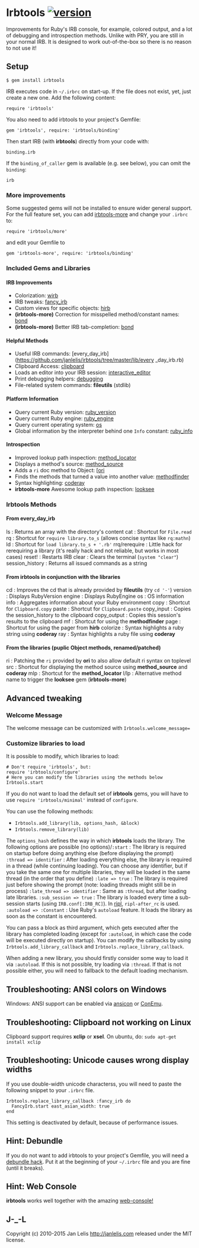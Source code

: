 # Irbtools [![version](https://badge.fury.io/rb/irbtools.svg)](http://badge.fury.io/rb/irbtools)

Improvements for Ruby's IRB console, for example, colored output, and a lot of
debugging and introspection methods. Unlike with PRY, you are still in your
normal IRB. It is designed to work out-of-the-box so there is no reason to not
use it!

## Setup

    $ gem install irbtools

IRB executes code in `~/.irbrc` on start-up. If the file does not exist, yet,
just create a new one. Add the following content:

    require 'irbtools'

You also need to add irbtools to your project's Gemfile:

    gem 'irbtools', require: 'irbtools/binding'

Then start IRB (with **irbtools**) directly from your code with:

    binding.irb

If the `binding_of_caller` gem is available (e.g. see below), you can omit the `binding`:

    irb

### More improvements

Some suggested gems will not be installed to ensure wider general support. For
the full feature set, you can add
[irbtools-more](https://github.com/janlelis/irbtools-more) and change your
`.irbrc` to:

    require 'irbtools/more'

and edit your Gemfile to

    gem 'irbtools-more', require: 'irbtools/binding'


### Included Gems and Libraries
#### IRB Improvements

*   Colorization: [wirb](https://github.com/janlelis/wirb/)
*   IRB tweaks: [fancy_irb](https://github.com/janlelis/fancy_irb)
*   Custom views for specific objects:
    [hirb](http://tagaholic.me/2009/03/13/hirb-irb-on-the-good-stuff.html)
*   **(irbtools-more)** Correction for misspelled method/constant names:
    [bond](https://github.com/yuki24/did_you_mean)
*   **(irbtools-more)** Better IRB tab-completion:
    [bond](http://tagaholic.me/bond/)

#### Helpful Methods

*   Useful IRB commands:
    [every_day_irb](https://github.com/janlelis/irbtools/tree/master/lib/every
    _day_irb.rb)
*   Clipboard Access: [clipboard](http://github.com/janlelis/clipboard)
*   Loads an editor into your IRB session:
    [interactive_editor](https://github.com/jberkel/interactive_editor)
*   Print debugging helpers: [debugging](https:/github.com/janlelis/debugging)
*   File-related system commands: **fileutils** (stdlib)


#### Platform Information

*   Query current Ruby version:
    [ruby_version](https://github.com/janlelis/ruby_version)
*   Query current Ruby engine:
    [ruby_engine](https://github.com/janlelis/ruby_engine)
*   Query current operating system: [os](https://github.com/rdp/os)
*   Global information by the interpreter behind one `Info` constant:
    [ruby_info](https://github.com/janlelis/ruby_info)


#### Introspection

*   Improved lookup path inspection:
    [method_locator](https://github.com/ryanlecompte/method_locator)
*   Displays a method's source:
    [method_source](https://github.com/banister/method_source)
*   Adds a `ri` doc method to Object: [[ori](https://github.com/dadooda/ori)
*   Finds the methods that turned a value into another value:
    [methodfinder](https://github.com/citizen428/methodfinder)
*   Syntax highlighting: [coderay](https://github.com/rubychan/coderay)
*   **irbtools-more** Awesome lookup path inspection:
    [looksee](https://github.com/oggy/looksee)


### Irbtools Methods
#### From every_day_irb

ls
:   Returns an array with the directory's content
cat
:   Shortcut for `File.read`
rq
:   Shortcut for `require library.to_s` (allows concise syntax like
    `rq:mathn`)
ld
:   Shortcut for `load library.to_s + '.rb'`
rrq/rerequire
:   Little hack for rerequiring a library (it's really hack and not reliable,
    but works in most cases)
reset!
:   Restarts IRB
clear
:   Clears the terminal (`system "clear"`)
session_history
:   Returns all issued commands as a string


#### From irbtools in conjunction with the libraries

cd
:   Improves the cd that is already provided by **fileutils** (try `cd '-'`)
version
:   Displays RubyVersion
engine
:   Displays RubyEngine
os
:   OS information
info
:   Aggregates information about your Ruby environment
copy
:   Shortcut for `Clipboard.copy`
paste
:   Shortcut for `Clipboard.paste`
copy_input
:   Copies the session_history to the clipboard
copy_output
:   Copies this session's results to the clipboard
mf
:   Shortcut for using the **methodfinder**
page
:   Shortcut for using the pager from **hirb**
colorize
:   Syntax highlights a ruby string using **coderay**
ray
:   Syntax highlights a ruby file using **coderay**


#### From the libraries (puplic Object methods, renamed/patched)

ri
:   Patching the `ri` provided by **ori** to also allow default ri syntax on
    toplevel
src
:   Shortcut for displaying the method source using **method_source** and
    **coderay**
mlp
:   Shortcut for the **method_locator**
l/lp
:   Alternative method name to trigger the **looksee** gem (**irbtools-more**)


## Advanced tweaking
### Welcome Message

The welcome message can be customized with `Irbtools.welcome_message=`

### Customize libraries to load

It is possible to modify, which libraries to load:

    # Don't require 'irbtools', but:
    require 'irbtools/configure'
    # Here you can modify the libraries using the methods below
    Irbtools.start

If you do not want to load the default set of **irbtools** gems, you will have
to use `require 'irbtools/minimal'` instead of `configure`.

You can use the following methods:

*   `Irbtools.add_library(lib, options_hash, &block)`
*   `Irbtools.remove_library(lib)`


The `options_hash` defines the way in which **irbtools** loads the library.
The following options are possible
(no options)/`:start`
:   The library is required on startup before doing anything else (before
    displaying the prompt)
`:thread => identifier`
:   After loading everything else, the library is required in a thread (while
    continuing loading). You can choose any identifier, but if you take the
    same one for multiple libraries, they will be loaded in the same thread
    (in the order that you define)
`:late => true`
:   The library is required just before showing the prompt (note: loading
    threads might still be in process)
`:late_thread => identifier`
:   Same as `:thread`, but after loading late libraries.
`:sub_session => true`
:   The library is loaded every time a sub-session starts (using
    `IRB.conf[:IRB_RC]`). In [ripl](https://github.com/cldwalker/ripl),
    `ripl-after_rc` is used.
`:autoload => :Constant`
:   Use Ruby's `autoload` feature. It loads the library as soon as the
    constant is encountered.


You can pass a block as third argument, which gets executed after the library
has completed loading (except for `:autoload`, in which case the code will be
executed directly on startup). You can modify the callbacks by using
`Irbtools.add_library_callback` and `Irbtools.replace_library_callback`.

When adding a new library, you should firstly consider some way to load it via
`:autoload`. If this is not possible, try loading via `:thread`. If that is
not possible either, you will need to fallback to the default loading
mechanism.

## Troubleshooting: ANSI colors on Windows

Windows: ANSI support can be enabled via
[ansicon](https://github.com/adoxa/ansicon) or
[ConEmu](http://code.google.com/p/conemu-maximus5/).

## Troubleshooting: Clipboard not working on Linux

Clipboard support requires **xclip** or **xsel**. On ubuntu, do: `sudo apt-get
install xclip`

## Troubleshooting: Unicode causes wrong display widths

If you use double-width unicode characterss, you will need to paste the
following snippet to your `.irbrc` file.

    Irbtools.replace_library_callback :fancy_irb do
      FancyIrb.start east_asian_width: true
    end

This setting is deactivated by default, because of performance issues.

## Hint: Debundle

If you do not want to add irbtools to your project's Gemfile, you will need a
[debundle hack](https://github.com/janlelis/debundle.rb). Put it at the
beginning of your `~/.irbrc` file and you are fine (until it breaks).

## Hint: Web Console

**irbtools** works well together with the amazing
[web-console!](https://github.com/rails/web-console)

## J-_-L

Copyright (c) 2010-2015 Jan Lelis <http://janlelis.com> released under the MIT
license.
